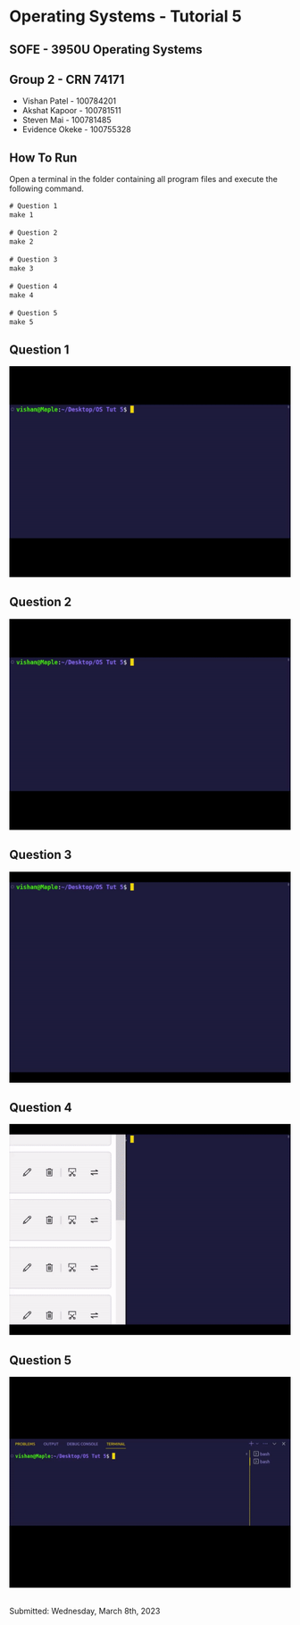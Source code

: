 # Operating Systems - Tutorial 5
## SOFE - 3950U Operating Systems

## Group 2 - CRN 74171
- Vishan Patel - 100784201
- Akshat Kapoor - 100781511
- Steven Mai - 100781485
- Evidence Okeke - 100755328

## How To Run
Open a terminal in the folder containing all program files and execute the following command.
```
# Question 1
make 1

# Question 2
make 2

# Question 3
make 3

# Question 4
make 4

# Question 5
make 5
```
## Question 1
![](https://github.com/23Vishan/OS-Tutorial-5/blob/main/videos/1.gif)

## Question 2
![](https://github.com/23Vishan/OS-Tutorial-5/blob/main/videos/2.gif)

## Question 3
![](https://github.com/23Vishan/OS-Tutorial-5/blob/main/videos/3.gif)

## Question 4
![](https://github.com/23Vishan/OS-Tutorial-5/blob/main/videos/4.gif)

## Question 5
![](https://github.com/23Vishan/OS-Tutorial-5/blob/main/videos/5.gif)

##
Submitted: Wednesday, March 8th, 2023
